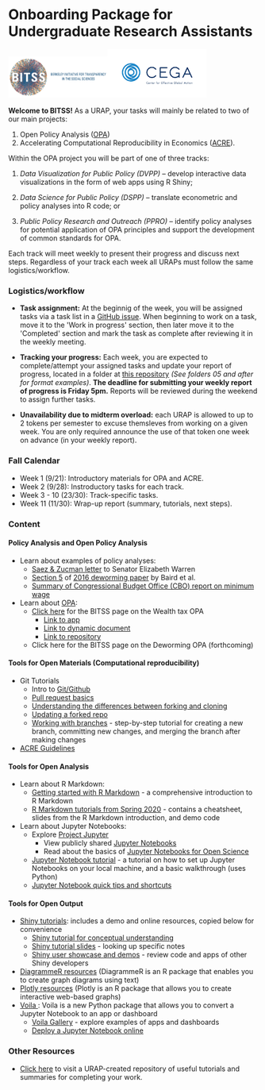 # Onboarding Package for Undergraduate Research Assistants

<img width="200" src="./BITSS_logo_horizontal.png"><img width="200" src="./CEGA_logo.png">

__Welcome to BITSS!__ As a URAP, your tasks will mainly be related to two of our main projects:
  1. Open Policy Analysis ([OPA](https://www.bitss.org/opa/))
  2. Accelerating Computational Reproducibility in Economics ([ACRE](https://bitss.github.io/ACRE/)).  

Within the OPA project you will be part of one of three tracks:

1. *Data Visualization for Public Policy (DVPP)* – develop interactive data visualizations in the form of web apps using R Shiny;

2. *Data Science for Public Policy (DSPP)* – translate econometric and policy analyses into R code; or

3. *Public Policy Research and Outreach (PPRO)* – identify policy analyses for potential application of OPA principles and support the development of common standards for OPA.

Each track will meet weekly to present their progress and discuss next steps. Regardless of your track each week all URAPs must follow the same logistics/workflow.

### Logistics/workflow
- __Task assignment:__ At the beginnig of the week, you will be assigned tasks via a task list in a [GitHub issue](https://github.com/BITSS-OPA/opa-deworming/issues/30). When beginning to work on a task, move it to the 'Work in progress' section, then later move it to the 'Completed' section and mark the task as complete after reviewing it in the weekly meeting.  
- __Tracking your progress:__ Each week, you are expected to complete/attempt your assigned tasks and update your report of progress, located in a folder at [this repository](https://github.com/BITSS-OPA/URAP-week-progress) _(See folders 05 and after for format examples)_. **The deadline for submitting your weekly report of progress is Friday 5pm.** Reports will be reviewed during the weekend to assign further tasks.

- **Unavailability due to midterm overload:** each URAP is allowed to up to 2 tokens per semester to excuse themsleves from working on a given week. You are only required announce the use of that token one week on advance (in your weekly report).

### Fall Calendar
 - Week 1 (9/21): Introductory materials for OPA and ACRE.
 - Week 2 (9/28): Instroductory tasks for each track.
 - Week 3 - 10 (23/30): Track-specific tasks.
 - Week 11 (11/30): Wrap-up report (summary, tutorials, next steps).

### Content

#### Policy Analysis and Open Policy Analysis
- Learn about examples of policy analyses:
  - [Saez & Zucman letter](https://www.warren.senate.gov/imo/media/doc/saez-zucman-wealthtax.pdf) to Senator Elizabeth Warren
  - [Section 5](https://www.ncbi.nlm.nih.gov/pmc/articles/PMC5094294/?report=classic#__sec18title) of [2016 deworming paper](https://academic.oup.com/qje/article-abstract/131/4/1637/2468871) by Baird et al.
  - [Summary of Congressional Budget Office (CBO) report on minimum wage](https://github.com/BITSS-OPA/Tutorials/blob/master/Summaries/Minimum%20Wage/CBO%20Minimum%20Wage%20Report%20-%20summary.md)
- Learn about [OPA](https://osf.io/preprints/metaarxiv/jnyqh):
  - [Click here](https://www.bitss.org/opa/projects/progressive-wealth-tax/) for the BITSS page on the Wealth tax OPA
    - [Link to app](http://wealthtaxsimulator.org/simulator_app/)
    - [Link to dynamic document](http://wealthtaxsimulator.org/analysis/)
    - [Link to repository](https://github.com/BITSS/opa-wealthtax)
  - Click here for the BITSS page on the Deworming OPA (forthcoming)

#### Tools for Open Materials (Computational reproducibility)
- Git Tutorials
  - Intro to [Git/Github](https://github.com/BITSS-OPA/Tutorials/blob/master/GitHub/Version%20control%20with%20Git%20and%20Github.md)
  - [Pull request basics](https://thenewstack.io/getting-legit-with-git-and-github-your-first-pull-request/)
  - [Understanding the differences between forking and cloning](https://thenewstack.io/getting-legit-with-git-and-github-cloning-and-forking/)
  - [Updating a forked repo](https://github.com/BITSS-OPA/Tutorials/blob/master/GitHub/updating%20forked%20repos.md)
  - [Working with branches](https://thenewstack.io/dont-mess-with-the-master-working-with-branches-in-git-and-github/) - step-by-step tutorial for creating a new branch, committing new changes, and merging the branch after making changes
- [ACRE Guidelines](https://bitss.github.io/ACRE/)  

#### Tools for Open Analysis
- Learn about R Markdown:
  - [Getting started with R Markdown](https://resources.rstudio.com/the-essentials-of-data-science/getting-started-with-r-markdown-60-02) - a comprehensive introduction to R Markdown
  - [R Markdown tutorials from Spring 2020](https://github.com/BITSS-OPA/Tutorials/blob/master/R_markdown/Online%20Resources.md) - contains a cheatsheet, slides from the R Markdown introduction, and demo code  
- Learn about Jupyter Notebooks:
  - Explore [Project Jupyter](https://jupyter.org/)
    - View publicly shared [Jupyter Notebooks](https://nbviewer.jupyter.org/)
    - Read about the basics of [Jupyter Notebooks for Open Science](https://reproducible-analysis-workshop.readthedocs.io/en/latest/4.Jupyter-Notebook.html#)
  - [Jupyter Notebook tutorial](https://www.dataquest.io/blog/jupyter-notebook-tutorial/) - a tutorial on how to set up Jupyter Notebooks on your local machine, and a basic walkthrough (uses Python)
  - [Jupyter Notebook quick tips and shortcuts](https://www.dataquest.io/blog/jupyter-notebook-tips-tricks-shortcuts/)

#### Tools for Open Output
- [Shiny tutorials](https://github.com/BITSS-OPA/Tutorials/tree/master/R_Shiny): includes a demo and online resources, copied below for convenience
  - [Shiny tutorial for conceptual  understanding](https://shiny.rstudio.com/tutorial/)
  - [Shiny tutorial slides](https://datascienceplus.com/wp-content/uploads/2017/10/How-to-start-with-ShinyR.pdf) - looking up specific notes
  - [Shiny user showcase and demos](https://shiny.rstudio.com/gallery/#user-showcase) - review code and apps of other Shiny developers
- [DiagrammeR resources](https://github.com/BITSS-OPA/Tutorials/blob/master/DiagrammeR/Online%20Resources.md) (DiagrammeR is an R package that enables you to create graph diagrams using text)
- [Plotly resources](https://github.com/BITSS-OPA/Tutorials/blob/master/Plotly/Basic%20Info%20and%20Resources.md) (Plotly is an R package that allows you to create interactive web-based graphs)  
- [Voila ](https://neurohive.io/en/news/voila-lets-you-create-a-standalone-app-from-your-jupyter-notebook/): Voila is a new Python package that allows you to convert a Jupyter Notebook to an app or dashboard
  - [Voila Gallery](https://blog.jupyter.org/a-gallery-of-voil%C3%A0-examples-a2ce7ef99130) - explore examples of apps and dashboards
  - [Deploy a Jupyter Notebook online](https://pythonforundergradengineers.com/deploy-jupyter-notebook-voila-heroku.html)

### Other Resources

- [Click here](https://github.com/BITSS-OPA/Tutorials) to visit a URAP-created repository of useful tutorials and summaries for completing your work.
